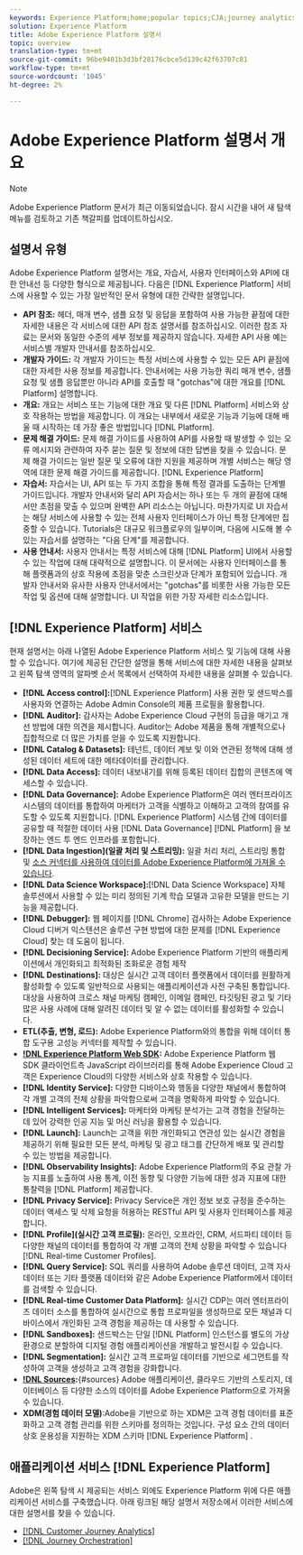 ```yaml
---
keywords: Experience Platform;home;popular topics;CJA;journey analytics;customer journey analytics;campaign orchestration;orchestration;customer journey;journey;journey orchestration
solution: Experience Platform
title: Adobe Experience Platform 설명서
topic: overview
translation-type: tm+mt
source-git-commit: 96be9401b3d3bf28176cbce5d139c42f63707c81
workflow-type: tm+mt
source-wordcount: '1045'
ht-degree: 2%

---
```



# Adobe Experience Platform 설명서 개요

>[!NOTE]
>
>Adobe Experience Platform 문서가 최근 이동되었습니다. 잠시 시간을 내어 새 탐색 메뉴를 검토하고 기존 책갈피를 업데이트하십시오.

## 설명서 유형

Adobe Experience Platform 설명서는 개요, 자습서, 사용자 인터페이스와 API에 대한 안내선 등 다양한 형식으로 제공됩니다. 다음은 [!DNL Experience Platform] 서비스에 사용할 수 있는 가장 일반적인 문서 유형에 대한 간략한 설명입니다.

* **API 참조:** 헤더, 매개 변수, 샘플 요청 및 응답을 포함하여 사용 가능한 끝점에 대한 자세한 내용은 각 서비스에 대한 API 참조 설명서를 참조하십시오. 이러한 참조 자료는 문서와 동일한 수준의 세부 정보를 제공하지 않습니다. 자세한 API 사용 예는 서비스별 개발자 안내서를 참조하십시오.
* **개발자 가이드:** 각 개발자 가이드는 특정 서비스에 사용할 수 있는 모든 API 끝점에 대한 자세한 사용 정보를 제공합니다. 안내서에는 사용 가능한 쿼리 매개 변수, 샘플 요청 및 샘플 응답뿐만 아니라 API를 호출할 때 &quot;gotchas&quot;에 대한 개요를 [!DNL Platform] 설명합니다.
* **개요:** 개요는 서비스 또는 기능에 대한 개요 및 다른 [!DNL Platform] 서비스와 상호 작용하는 방법을 제공합니다. 이 개요는 내부에서 새로운 기능과 기능에 대해 배울 때 시작하는 데 가장 좋은 방법입니다 [!DNL Platform].
* **문제 해결 가이드:** 문제 해결 가이드를 사용하여 API를 사용할 때 발생할 수 있는 오류 메시지와 관련하여 자주 묻는 질문 및 정보에 대한 답변을 찾을 수 있습니다. 문제 해결 가이드는 일반 질문 및 오류에 대한 지원을 제공하며 개별 서비스는 해당 영역에 대한 문제 해결 가이드를 제공합니다. [!DNL Experience Platform]
* **자습서:** 자습서는 UI, API 또는 두 가지 조합을 통해 특정 결과를 도출하는 단계별 가이드입니다. 개발자 안내서와 달리 API 자습서는 하나 또는 두 개의 끝점에 대해서만 초점을 맞출 수 있으며 완벽한 API 리소스는 아닙니다. 마찬가지로 UI 자습서는 해당 서비스에 사용할 수 있는 전체 사용자 인터페이스가 아닌 특정 단계에만 집중할 수 있습니다. Tutorials은 대규모 워크플로우의 일부이며, 다음에 시도해 볼 수 있는 자습서를 설명하는 &quot;다음 단계&quot;를 제공합니다.
* **사용 안내서:** 사용자 안내서는 특정 서비스에 대해 [!DNL Platform] UI에서 사용할 수 있는 작업에 대해 대략적으로 설명합니다. 이 문서에는 사용자 인터페이스를 통해 플랫폼과의 상호 작용에 초점을 맞춘 스크린샷과 단계가 포함되어 있습니다. 개발자 안내서와 유사한 사용자 안내서에서는 &quot;gotchas&quot;를 비롯한 사용 가능한 모든 작업 및 옵션에 대해 설명합니다. UI 작업을 위한 가장 자세한 리소스입니다.

## [!DNL Experience Platform] 서비스

현재 설명서는 아래 나열된 Adobe Experience Platform 서비스 및 기능에 대해 사용할 수 있습니다. 여기에 제공된 간단한 설명을 통해 서비스에 대한 자세한 내용을 살펴보고 왼쪽 탐색 영역의 알파벳 순서 목록에서 선택하여 자세한 내용을 살펴볼 수 있습니다.

* **[!DNL Access control]:**[!DNL Experience Platform] 사용 권한 및 샌드박스를 사용자와 연결하는 Adobe Admin Console의 제품 프로필을 활용합니다.
* **[!DNL Auditor]:** 감사자는 Adobe Experience Cloud 구현의 등급을 매기고 개선 방법에 대한 의견을 제시합니다. Auditor는 Adobe 제품을 통해 개별적으로나 집합적으로 더 많은 가치를 얻을 수 있도록 지원합니다.
* **[!DNL Catalog & Datasets]:** 테넌트, 데이터 계보 및 이와 연관된 정책에 대해 생성된 데이터 세트에 대한 메타데이터를 관리합니다.
* **[!DNL Data Access]:** 데이터 내보내기를 위해 등록된 데이터 집합의 콘텐츠에 액세스할 수 있습니다.
* **[!DNL Data Governance]:** Adobe Experience Platform은 여러 엔터프라이즈 시스템의 데이터를 통합하여 마케터가 고객을 식별하고 이해하고 고객의 참여를 유도할 수 있도록 지원합니다. [!DNL Experience Platform] 시스템 간에 데이터를 공유할 때 적절한 데이터 사용 [!DNL Data Governance] [!DNL Platform] 을 보장하는 엔드 투 엔드 인프라를 포함합니다.
* **[!DNL Data Ingestion](일괄 처리 및 스트리밍):** 일괄 처리 처리, 스트리밍 통합 및 [소스 커넥터를 사용하여 데이터를 Adobe Experience Platform에 가져올 수 있습니다](#sources).
* **[!DNL Data Science Workspace]:**[!DNL Data Science Workspace] 자체 솔루션에서 사용할 수 있는 미리 정의된 기계 학습 모델과 고유한 모델을 만드는 기능을 제공합니다.
* **[!DNL Debugger]:** 웹 페이지를 [!DNL Chrome] 검사하는 Adobe Experience Cloud 디버거 익스텐션은 솔루션 구현 방법에 대한 문제를 [!DNL Experience Cloud] 찾는 데 도움이 됩니다.
* **[!DNL Decisioning Service]:** Adobe Experience Platform 기반의 애플리케이션에서 개인화되고 최적화된 조화로운 경험 제작
* **[!DNL Destinations]:** 대상은 실시간 고객 데이터 플랫폼에서 데이터를 원활하게 활성화할 수 있도록 일반적으로 사용되는 애플리케이션과 사전 구축된 통합입니다. 대상을 사용하여 크로스 채널 마케팅 캠페인, 이메일 캠페인, 타깃팅된 광고 및 기타 많은 사용 사례에 대해 알려진 데이터 및 알 수 없는 데이터를 활성화할 수 있습니다.
* **ETL(추출, 변형, 로드):** Adobe Experience Platform와의 통합을 위해 데이터 통합 도구용 고성능 커넥터를 제작할 수 있습니다.
* **[!DNL Experience Platform Web SDK](베타):** Adobe Experience Platform 웹 SDK 클라이언트측 JavaScript 라이브러리를 통해 Adobe Experience Cloud 고객은 Experience Cloud의 다양한 서비스와 상호 작용할 수 있습니다.
* **[!DNL Identity Service]:** 다양한 디바이스와 행동을 다양한 채널에서 통합하여 각 개별 고객의 전체 상황을 파악함으로써 고객을 명확하게 파악할 수 있습니다.
* **[!DNL Intelligent Services]:** 마케터와 마케팅 분석가는 고객 경험을 전달하는 데 있어 강력한 인공 지능 및 머신 러닝을 활용할 수 있습니다.
* **[!DNL Launch]:** Launch는 고객을 위한 개인화되고 연관성 있는 실시간 경험을 제공하기 위해 필요한 모든 분석, 마케팅 및 광고 태그를 간단하게 배포 및 관리할 수 있는 방법을 제공합니다.
* **[!DNL Observability Insights]:** Adobe Experience Platform의 주요 관찰 가능 지표를 노출하여 사용 통계, 이전 동향 및 다양한 기능에 대한 성과 지표에 대한 통찰력을 [!DNL Platform] 제공합니다.
* **[!DNL Privacy Service]:** Privacy Service은 개인 정보 보호 규정을 준수하는 데이터 액세스 및 삭제 요청을 허용하는 RESTful API 및 사용자 인터페이스를 제공합니다.
* **[!DNL Profile](실시간 고객 프로필):** 온라인, 오프라인, CRM, 서드파티 데이터 등 다양한 채널의 데이터를 통합하여 각 개별 고객의 전체 상황을 파악할 수 있습니다 [!DNL Real-time Customer Profiles].
* **[!DNL Query Service]:** SQL 쿼리를 사용하여 Adobe 솔루션 데이터, 고객 자사 데이터 또는 기타 플랫폼 데이터와 같은 Adobe Experience Platform에서 데이터를 검색할 수 있습니다.
* **[!DNL Real-time Customer Data Platform]:** 실시간 CDP는 여러 엔터프라이즈 데이터 소스를 통합하여 실시간으로 통합 프로파일을 생성하므로 모든 채널과 디바이스에서 개인화된 고객 경험을 제공하는 데 사용할 수 있습니다.
* **[!DNL Sandboxes]:** 샌드박스는 단일 [!DNL Platform] 인스턴스를 별도의 가상 환경으로 분할하여 디지털 경험 애플리케이션을 개발하고 발전시킬 수 있습니다.
* **[!DNL Segmentation]:** 실시간 고객 프로파일 데이터를 기반으로 세그먼트를 작성하여 고객을 생성하고 고객 경험을 강화합니다.
* **[!DNL Sources](연결):**{#sources} Adobe 애플리케이션, 클라우드 기반의 스토리지, 데이터베이스 등 다양한 소스의 데이터를 Adobe Experience Platform으로 가져올 수 있습니다.
* **XDM(경험 데이터 모델)**:Adobe을 기반으로 하는 XDM은 고객 경험 데이터를 표준화하고 고객 경험 관리를 위한 스키마를 정의하는 것입니다. 구성 요소 간의 데이터 상호 운용성을 지원하는 XDM 스키마 [!DNL Experience Platform] .

## 애플리케이션 서비스 [!DNL Experience Platform]

Adobe은 왼쪽 탐색 시 제공되는 서비스 외에도 Experience Platform 위에 다른 애플리케이션 서비스를 구축했습니다. 아래 링크된 해당 설명서 저장소에서 이러한 서비스에 대한 설명서를 찾을 수 있습니다.

* [[!DNL Customer Journey Analytics]](https://docs.adobe.com/content/help/en/analytics-platform/using/cja-landing.html)
* [[!DNL Journey Orchestration]](https://docs.adobe.com/content/help/ko-KR/journeys/using/journey-orchestration-home.html)